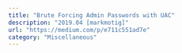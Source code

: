```yaml
---
title: "Brute Forcing Admin Passwords with UAC"
description: "2019.04 [markmotig]"
url: "https://medium.com/p/e711c551ad7e"
category: "Miscellaneous"
---
```

